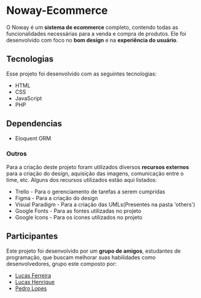 ﻿# Noway-Ecommerce
O Noway é um **sistema de ecommerce** completo, contendo todas as funcionalidades necessárias para a venda e compra de produtos. Ele foi desenvolvido com foco no **bom design** e na **experiência do usuário**.

## Tecnologias
Esse projeto foi desenvolvido com as seguintes tecnologias:
 - HTML
 - CSS
 - JavaScript 
 - PHP

## Dependencias
- Eloquent ORM

### Outros 
Para a criação deste projeto foram utilizados diversos **recursos externos** para a criação do design, aquisição das imagens, comunicação entre o time, etc. Alguns dos recursos utilizados estão aqui listados:
 - Trello - Para o gerenciamento de tarefas a serem cumpridas
 - Figma - Para a criação do design   
 - Visual Paradigm - Para a criação das UMLs(Presentes na pasta 'others') 
 - Google Fonts - Para as fontes utilizadas no projeto
 - Google Icons - Para os ícones utilizados no projeto 

## Participantes 
Este projeto foi desenvolvido por um **grupo de amigos**, estudantes de programação, que buscam melhorar suas habilidades como desenvolvedores, grupo este composto por: 
- <a href="https://github.com/Lucas-Ferreira7">Lucas Ferreira</a>
- <a href="https://github.com/Lucas-Ferreira7">Lucas Henrique</a>
- <a href="https://github.com/pedrolopesdeveloper">Pedro Lopes</a>


